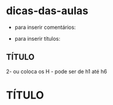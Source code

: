 # dicas-das-aulas


- para inserir comentários: <!-- SEU COMENTÁRIO AQUI  -->

- para inserir títulos:

## TÍTULO
 
 2- ou coloca os H - pode ser de h1 até h6
 <h1> TÍTULO </h1>
